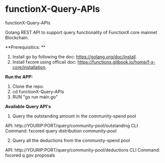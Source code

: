 # functionX-Query-APIs
functionX-Query-APIs

Golang REST API to support query functionality of FunctionX core mainnet Blockchain.

**Prerequisitics: **

1. Install go by following the doc: https://golang.org/doc/install. 
2. Install fxcore using officail doc: https://functionx.gitbook.io/home/f-x-core/installation.

**Run the APP:**

1. Clone the repo.
2. cd functionX-Query-APIs
3. RUN "go run main.go"

**Available Query API's**

1. Query the outstanding amount in the community-spend pool
  
  API: http://YOURIP:PORT/query/community-pool/outstanding
	CLI Command: fxcored query distribution community-pool

2. Query all the deductions from the community-spend pool
  
  API: http://YOURIP:PORT/query/community-pool/deductions
	CLI Command: fxcored q gov proposals


